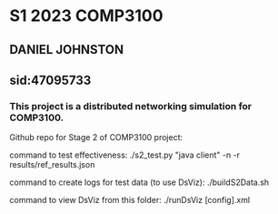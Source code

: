 # S1 2023 COMP3100
## DANIEL JOHNSTON 
## sid:47095733

### This project is a distributed networking simulation for COMP3100.

Github repo for Stage 2 of COMP3100 project:

command to test effectiveness:
./s2_test.py "java client" -n -r results/ref_results.json

command to create logs for test data (to use DsViz):
./buildS2Data.sh

command to view DsViz from this folder:
./runDsViz [config].xml
